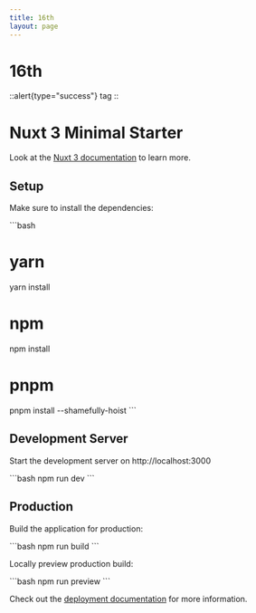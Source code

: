 ```yaml
---
title: 16th
layout: page
---
```

# 16th
::alert{type="success"}
tag
::

# Nuxt 3 Minimal Starter

Look at the [Nuxt 3 documentation](https:&#x2F;&#x2F;nuxt.com&#x2F;docs&#x2F;getting-started&#x2F;introduction) to learn more.

## Setup

Make sure to install the dependencies:

&#x60;&#x60;&#x60;bash
# yarn
yarn install

# npm
npm install

# pnpm
pnpm install --shamefully-hoist
&#x60;&#x60;&#x60;

## Development Server

Start the development server on http:&#x2F;&#x2F;localhost:3000

&#x60;&#x60;&#x60;bash
npm run dev
&#x60;&#x60;&#x60;

## Production

Build the application for production:

&#x60;&#x60;&#x60;bash
npm run build
&#x60;&#x60;&#x60;

Locally preview production build:

&#x60;&#x60;&#x60;bash
npm run preview
&#x60;&#x60;&#x60;

Check out the [deployment documentation](https:&#x2F;&#x2F;nuxt.com&#x2F;docs&#x2F;getting-started&#x2F;deployment) for more information.

